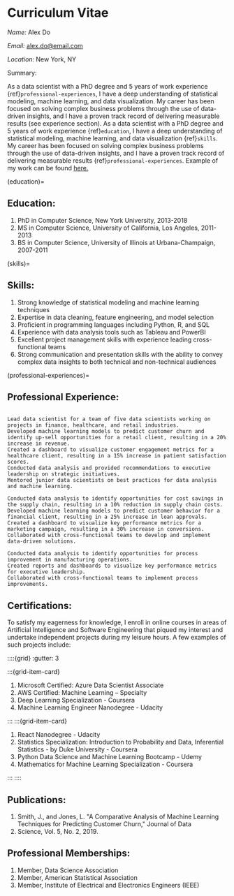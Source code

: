 # Curriculum Vitae

<em>Name:</em> Alex Do

<em>Email:</em> <u>alex.do@email.com</u>

<em>Location:</em> New York, NY

Summary:

As a data scientist with a PhD degree and 5 years of work experience {ref}`professional-experiences`, I have a deep understanding of statistical modeling, machine learning, and data visualization. My career has been focused on solving complex business problems through the use of data-driven insights, and I have a proven track record of delivering measurable results (see experience section). As a data scientist with a PhD degree and 5 years of work experience {ref}`education`, I have a deep understanding of statistical modeling, machine learning, and data visualization {ref}`skills`. My career has been focused on solving complex business problems through the use of data-driven insights, and I have a proven track record of delivering measurable results {ref}`professional-experiences`. Example of my work can be found <a href="assignment-8-toolbox/AlexDo-files/analysis_example.ipynb">here.</a>

(education)=
<h2><strong>Education:</strong></h2>
<ol>
<li>PhD in Computer Science, New York University, 2013-2018</li>
<li>MS in Computer Science, University of California, Los Angeles, 2011-2013</li>
<li>BS in Computer Science, University of Illinois at Urbana-Champaign, 2007-2011</li></ol>

(skills)=
<h2><strong>Skills:</strong></h2>
<ol>
<li>Strong knowledge of statistical modeling and machine learning techniques</li>
<li>Expertise in data cleaning, feature engineering, and model selection</li>
<li>Proficient in programming languages including Python, R, and SQL</li>
<li>Experience with data analysis tools such as Tableau and PowerBI</li>
<li>Excellent project management skills with experience leading cross-functional teams</li>
<li>Strong communication and presentation skills with the ability to convey complex data insights to both technical and non-technical audiences</li></ol>

(professional-experiences)=
<h2><strong> Professional Experience:</strong></h2>

```{dropdown} Data Scientist, ABC Corporation, New York, NY, 2018-present

Lead data scientist for a team of five data scientists working on projects in finance, healthcare, and retail industries.
Developed machine learning models to predict customer churn and identify up-sell opportunities for a retail client, resulting in a 20% increase in revenue.
Created a dashboard to visualize customer engagement metrics for a healthcare client, resulting in a 15% increase in patient satisfaction scores.
Conducted data analysis and provided recommendations to executive leadership on strategic initiatives.
Mentored junior data scientists on best practices for data analysis and machine learning.
```

```{dropdown} Data Scientist, XYZ Corporation, Los Angeles, CA, 2016-2018
Conducted data analysis to identify opportunities for cost savings in the supply chain, resulting in a 10% reduction in supply chain costs.
Developed machine learning models to predict customer behavior for a financial client, resulting in a 25% increase in loan approvals.
Created a dashboard to visualize key performance metrics for a marketing campaign, resulting in a 30% increase in conversions.
Collaborated with cross-functional teams to develop and implement data-driven solutions.
```

```{dropdown} Data Analyst, DEF Corporation, Urbana-Champaign, IL, 2011-2016
Conducted data analysis to identify opportunities for process improvement in manufacturing operations.
Created reports and dashboards to visualize key performance metrics for executive leadership.
Collaborated with cross-functional teams to implement process improvements.
```

<h2><strong>Certifications:</strong></h2>

To satisfy my eagerness for knowledge, I enroll in online courses in areas of Artificial Intelligence and Software Engineering that piqued my interest and undertake independent projects during my leisure hours. A few examples of such projects include:

::::{grid}
:gutter: 3

:::{grid-item-card}
<ol>
<li>Microsoft Certified: Azure Data Scientist Associate</li>
<li>AWS Certified: Machine Learning – Specialty</li>
<li>Deep Learning Specialization - Coursera</li>
<li>Machine Learning Engineer Nanodegree - Udacity</li></ol>

:::
:::{grid-item-card}
<ol><li>React Nanodegree - Udacity</li>
<li>Statistics Specialization: Introduction to Probability and Data, Inferential Statistics - by Duke University - Coursera</li>
<li>Python Data Science and Machine Learning Bootcamp - Udemy</li>
<li>Mathematics for Machine Learning Specialization - Coursera</li></ol>
:::
::::


<h2><strong>Publications:</strong></h2>
<ol>
<li>Smith, J., and Jones, L. "A Comparative Analysis of Machine Learning Techniques for Predicting Customer Churn," Journal of Data</li> 
<li>Science, Vol. 5, No. 2, 2019.</li></ol>

<h2><strong>Professional Memberships:</strong></h2>
<ol><li>Member, Data Science Association</li>
<li>Member, American Statistical Association</li>
<li>Member, Institute of Electrical and Electronics Engineers (IEEE)</li>
</ol>
